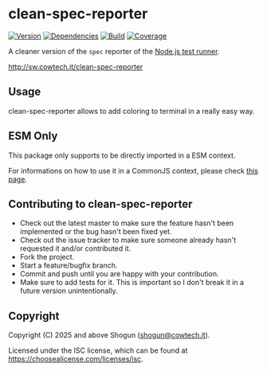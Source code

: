 # clean-spec-reporter

[![Version](https://img.shields.io/npm/v/clean-spec-reporter.svg)](https://npm.im/clean-spec-reporter)
[![Dependencies](https://img.shields.io/librariesio/release/npm/clean-spec-reporter)](https://libraries.io/npm/clean-spec-reporter)
[![Build](https://github.com/ShogunPanda/clean-spec-reporter/workflows/CI/badge.svg)](https://github.com/ShogunPanda/clean-spec-reporter/actions?query=workflow%3ACI)
[![Coverage](https://img.shields.io/codecov/c/gh/ShogunPanda/clean-spec-reporter?token=wUfs01bBGb)](https://codecov.io/gh/ShogunPanda/clean-spec-reporter)

A cleaner version of the `spec` reporter of the [Node.js test runner](https://nodejs.org/dist/latest/docs/api/test.html).

http://sw.cowtech.it/clean-spec-reporter

## Usage

clean-spec-reporter allows to add coloring to terminal in a really easy way.

## ESM Only

This package only supports to be directly imported in a ESM context.

For informations on how to use it in a CommonJS context, please check [this page](https://gist.github.com/ShogunPanda/fe98fd23d77cdfb918010dbc42f4504d).

## Contributing to clean-spec-reporter

- Check out the latest master to make sure the feature hasn't been implemented or the bug hasn't been fixed yet.
- Check out the issue tracker to make sure someone already hasn't requested it and/or contributed it.
- Fork the project.
- Start a feature/bugfix branch.
- Commit and push until you are happy with your contribution.
- Make sure to add tests for it. This is important so I don't break it in a future version unintentionally.

## Copyright

Copyright (C) 2025 and above Shogun (shogun@cowtech.it).

Licensed under the ISC license, which can be found at https://choosealicense.com/licenses/isc.
